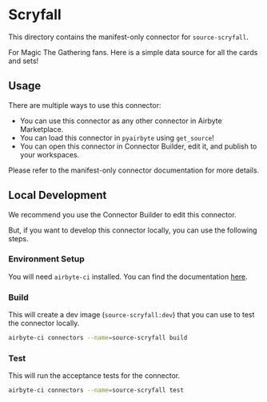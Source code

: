 # Scryfall
This directory contains the manifest-only connector for `source-scryfall`.

For Magic The Gathering fans. Here is a simple data source for all the cards and sets!

## Usage
There are multiple ways to use this connector:
- You can use this connector as any other connector in Airbyte Marketplace.
- You can load this connector in `pyairbyte` using `get_source`!
- You can open this connector in Connector Builder, edit it, and publish to your workspaces.

Please refer to the manifest-only connector documentation for more details.

## Local Development
We recommend you use the Connector Builder to edit this connector.

But, if you want to develop this connector locally, you can use the following steps.

### Environment Setup
You will need `airbyte-ci` installed. You can find the documentation [here](airbyte-ci).

### Build
This will create a dev image (`source-scryfall:dev`) that you can use to test the connector locally.
```bash
airbyte-ci connectors --name=source-scryfall build
```

### Test
This will run the acceptance tests for the connector.
```bash
airbyte-ci connectors --name=source-scryfall test
```

